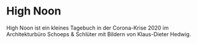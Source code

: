 # High Noon
High Noon ist ein kleines Tagebuch in der Corona-Krise 2020 im Architekturbüro Schoeps & Schlüter mit Bildern von Klaus-Dieter Hedwig.

